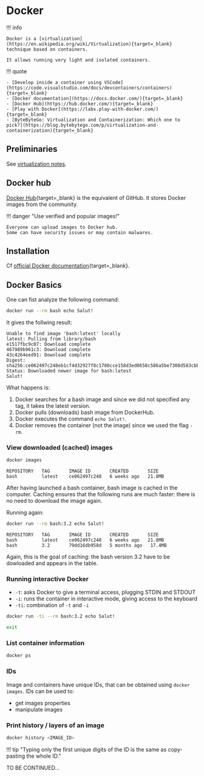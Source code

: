 # Docker

!!! info

    Docker is a [virtualization](https://en.wikipedia.org/wiki/Virtualization){target=_blank} technique based on containers.
    
    It allows running very light and isolated containers.

!!! quote

    - [Develop inside a container using VSCode](https://code.visualstudio.com/docs/devcontainers/containers){target=_blank}
    - [Docker documentation](https://docs.docker.com/){target=_blank}
    - [Docker Hub](https://hub.docker.com/){target=_blank}
    - [Play with Docker](https://labs.play-with-docker.com/){target=_blank}
    - [ByteByteGo: Virtualization and Containerization: Which one to pick?](https://blog.bytebytego.com/p/virtualization-and-containerization){target=_blank}

## Preliminaries

See [virtualization notes](virtualization.md).

## Docker hub

[Docker Hub](https://hub.docker.com/){target=_blank} is the equivalent of GitHub.
It stores Docker images from the community.

!!! danger "Use verified and popular images!"

    Everyone can upload images to Docker hub.
    Some can have security issues or may contain malwares.

## Installation

Cf [official Docker documentation](https://docs.docker.com/){target=_blank}.

## Docker Basics

One can fist analyze the following command:

```bash title="Example: how to call Docker:"
docker run --rm bash echo Salut!
```

It gives the follwing result:

```text
Unable to find image 'bash:latest' locally
latest: Pulling from library/bash
e1517fbc9c07: Download complete
467989b961c3: Download complete
43c4264eed91: Download complete
Digest: sha256:ce062497c248eb1cf4d32927f8c1780cce158d3ed0658c586a5be7308d583cbb
Status: Downloaded newer image for bash:latest
Salut!
```

What happens is:

1. Docker searches for a bash image and since we did not specified any tag, it takes the latest version.
2. Docker pulls (downloads) bash image from DockerHub.
3. Docker executes the command `echo Salut!`.
4. Docker removes the container (not the image) since we used the flag `-rm`.

### View downloaded (cached) images

```bash title="Listing cached images:"
docker images
```

```text title="Result:"
REPOSITORY   TAG       IMAGE ID       CREATED       SIZE
bash         latest    ce062497c248   6 weeks ago   21.8MB
```

After having launched a bash container, bash image is cached in the computer.
Caching ensures that the following runs are much faster: there is no need to download the image again.

Running again:

```bash title="Specifying an image version / tag:"
docker run --rm bash:3.2 echo Salut!
```

```text title="Result:"
REPOSITORY   TAG       IMAGE ID       CREATED       SIZE
bash         latest    ce062497c248   6 weeks ago   21.8MB
bash         3.2       79dd16db958d   5 months ago   17.4MB
```

Again, this is the goal of caching: the bash version 3.2 have to be dowloaded and appears in the table.

### Running interactive Docker

- `-t`: asks Docker to give a terminal access, plugging STDIN and STDOUT
- `-i`: runs the container in interactive mode, giving access to the keyboard
- `-ti`: combination of `-t` and `-i`

```bash title="After this command, Docker terminal appears inside out terminal:"
docker run -ti --rm bash:3.2 echo Salut!
```

```bash title="To exit the docker container console:"
exit
```

### List container information

```bash title="To print instanciated image info (containers) from inside the container:"
docker ps
```

### IDs

Image and containers have unique IDs, that can be obtained using `docker images`.
IDs can be used to:

- get images properties
- manipulate images

### Print history / layers of an image

```bash title="Print the layers used for a given image:"
docker history <IMAGE_ID>
```

!!! tip "Typing only the first unique digits of the ID is the same as copy-pasting the whole ID."

TO BE CONTINUED...
